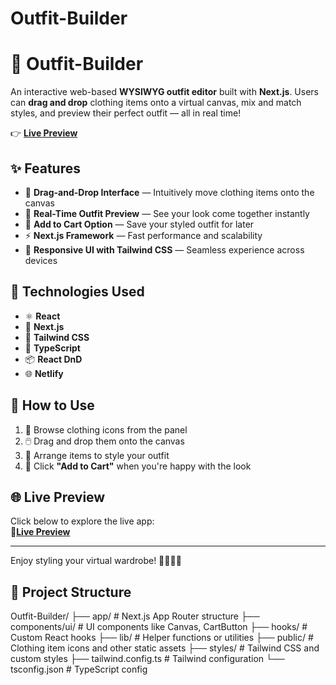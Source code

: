 # Outfit-Builder
# 👗 Outfit-Builder

An interactive web-based **WYSIWYG outfit editor** built with **Next.js**. Users can **drag and drop** clothing items onto a virtual canvas, mix and match styles, and preview their perfect outfit — all in real time!

👉 [**Live Preview**](https://steady-marzipan-c167c0.netlify.app)

## ✨ Features

- 🎯 **Drag-and-Drop Interface** — Intuitively move clothing items onto the canvas  
- 🧍 **Real-Time Outfit Preview** — See your look come together instantly  
- 🛒 **Add to Cart Option** — Save your styled outfit for later  
- ⚡ **Next.js Framework** — Fast performance and scalability  
- 🎨 **Responsive UI with Tailwind CSS** — Seamless experience across devices  

## 🧰 Technologies Used

- ⚛️ **React**  
- 🚀 **Next.js**  
- 🎨 **Tailwind CSS**  
- 🔧 **TypeScript**  
- 📦 **React DnD**  
- 🌐 **Netlify**  




## 🚀 How to Use

1. 🧭 Browse clothing icons from the panel
2. 🖱️ Drag and drop them onto the canvas
3. 🎨 Arrange items to style your outfit
4. 🛒 Click **"Add to Cart"** when you're happy with the look



## 🌐 Live Preview

Click below to explore the live app:  
🔗[**Live Preview**](https://steady-marzipan-c167c0.netlify.app)

---

Enjoy styling your virtual wardrobe! 💃👕👖✨


## 📁 Project Structure
Outfit-Builder/
├── app/               # Next.js App Router structure
├── components/ui/     # UI components like Canvas, CartButton
├── hooks/             # Custom React hooks
├── lib/               # Helper functions or utilities
├── public/            # Clothing item icons and other static assets
├── styles/            # Tailwind CSS and custom styles
├── tailwind.config.ts # Tailwind configuration
└── tsconfig.json      # TypeScript config


